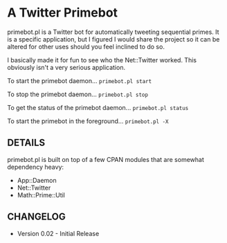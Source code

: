 # A Twitter Primebot #
primebot.pl is a Twitter bot for automatically tweeting sequential primes.
It is a specific application, but I figured I would share the project so
it can be altered for other uses should you feel inclined to do so.

I basically made it for fun to see who the Net::Twitter worked. This obviously
isn't a very serious application.

To start the primebot daemon...
`primebot.pl start`

To stop the primebot daemon...
`primebot.pl stop`

To get the status of the primebot daemon...
`primebot.pl status`

To start the primebot in the foreground...
`primebot.pl -X`

## DETAILS ##
primebot.pl is built on top of a few CPAN modules that are somewhat dependency heavy:

* App::Daemon
* Net::Twitter
* Math::Prime::Util

## CHANGELOG ##
* Version 0.02 - Initial Release
